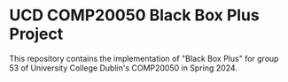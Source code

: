 # UCD COMP20050 Black Box Plus Project

This repository contains the implementation of "Black Box Plus" for group 53 of University College Dublin's COMP20050 in Spring 2024.